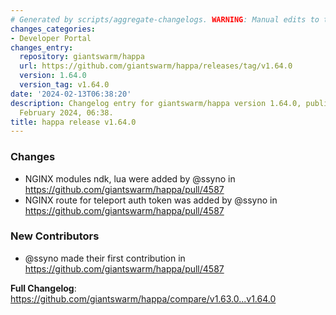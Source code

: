 ```yaml
---
# Generated by scripts/aggregate-changelogs. WARNING: Manual edits to this files will be overwritten.
changes_categories:
- Developer Portal
changes_entry:
  repository: giantswarm/happa
  url: https://github.com/giantswarm/happa/releases/tag/v1.64.0
  version: 1.64.0
  version_tag: v1.64.0
date: '2024-02-13T06:38:20'
description: Changelog entry for giantswarm/happa version 1.64.0, published on 13
  February 2024, 06:38.
title: happa release v1.64.0
---
```


<!-- Release notes generated using configuration in .github/release.yml at main -->

### Changes
* NGINX modules ndk, lua were added  by @ssyno in https://github.com/giantswarm/happa/pull/4587
* NGINX route for teleport auth token was added by @ssyno in https://github.com/giantswarm/happa/pull/4587

### New Contributors
* @ssyno made their first contribution in https://github.com/giantswarm/happa/pull/4587

**Full Changelog**: https://github.com/giantswarm/happa/compare/v1.63.0...v1.64.0
